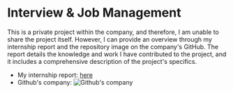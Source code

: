 # Interview & Job Management

This is a private project within the company, and therefore, I am unable to share the project itself. However, I can provide an overview through my internship report and the repository image on the company's GitHub. The report details the knowledge and work I have contributed to the project, and it includes a comprehensive description of the project's specifics.

- My internship report: [here](https://drive.google.com/drive/folders/1Exkm6I15-si7UAj3l9w2kraiDrAJwiJV?usp=sharing)
- Github's company: ![Github's company]('./resources/github.png')